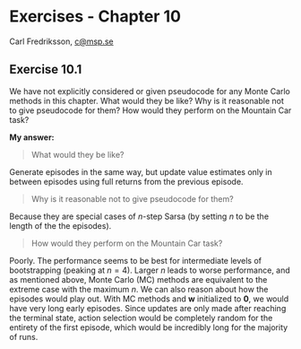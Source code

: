 # Exercises - Chapter 10

Carl Fredriksson, c@msp.se

## Exercise 10.1

We have not explicitly considered or given pseudocode for any Monte Carlo methods in this chapter. What would they be like? Why is it reasonable not to give pseudocode for them? How would they perform on the Mountain Car task?

**My answer:**

> What would they be like?

Generate episodes in the same way, but update value estimates only in between episodes using full returns from the previous episode.

> Why is it reasonable not to give pseudocode for them?

Because they are special cases of $n$-step Sarsa (by setting $n$ to be the length of the the episodes).

> How would they perform on the Mountain Car task?

Poorly. The performance seems to be best for intermediate levels of bootstrapping (peaking at $n=4$). Larger $n$ leads to worse performance, and as mentioned above, Monte Carlo (MC) methods are equivalent to the extreme case with the maximum $n$. We can also reason about how the episodes would play out. With MC methods and $\textbf{w}$ initialized to $\textbf{0}$, we would have very long early episodes. Since updates are only made after reaching the terminal state, action selection would be completely random for the entirety of the first episode, which would be incredibly long for the majority of runs.
